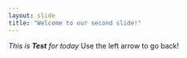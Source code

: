 ```yaml
---
layout: slide
title: "Welcome to our second slide!"
---
```

_This is **Test** for today_
Use the left arrow to go back!
